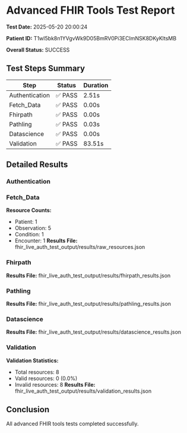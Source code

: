 # Advanced FHIR Tools Test Report

**Test Date:** 2025-05-20 20:00:24

**Patient ID:** T1wI5bk8n1YVgvWk9D05BmRV0Pi3ECImNSK8DKyKltsMB

**Overall Status:** SUCCESS

## Test Steps Summary

| Step | Status | Duration |
|------|--------|----------|
| Authentication | ✅ PASS | 2.51s |
| Fetch_Data | ✅ PASS | 0.00s |
| Fhirpath | ✅ PASS | 0.00s |
| Pathling | ✅ PASS | 0.03s |
| Datascience | ✅ PASS | 0.00s |
| Validation | ✅ PASS | 83.51s |

## Detailed Results

### Authentication

### Fetch_Data

**Resource Counts:**

- Patient: 1
- Observation: 5
- Condition: 1
- Encounter: 1
**Results File:** fhir_live_auth_test_output/results/raw_resources.json

### Fhirpath

**Results File:** fhir_live_auth_test_output/results/fhirpath_results.json

### Pathling

**Results File:** fhir_live_auth_test_output/results/pathling_results.json

### Datascience

**Results File:** fhir_live_auth_test_output/results/datascience_results.json

### Validation

**Validation Statistics:**

- Total resources: 8
- Valid resources: 0 (0.0%)
- Invalid resources: 8
**Results File:** fhir_live_auth_test_output/results/validation_results.json


## Conclusion

All advanced FHIR tools tests completed successfully.
